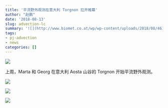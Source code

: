 ```yaml
---
title: '平流野外观测在意大利 Torgnon 拉开帷幕'
author: "赵鹏"
date: '2018-08-13'
slug: advection-lc
summary: '![](http://www.biomet.co.at/wp/wp-content/uploads/2018/08/4615d5d3-8269-424e-bbd0-b2634410d535.jpg)'
tags:
- pj-advection
- news
categories: []
---
```


![](http://www.biomet.co.at/wp/wp-content/uploads/2018/08/4615d5d3-8269-424e-bbd0-b2634410d535.jpg)

上周，Marta 和 Georg 在意大利 Aosta 山谷的 Torgnon 开始平流野外观测。

![](http://www.biomet.co.at/wp/wp-content/uploads/2018/08/IMG_0767.jpg)

![](http://www.biomet.co.at/wp/wp-content/uploads/2018/08/IMG_0768.jpg)

![](http://www.biomet.co.at/wp/wp-content/uploads/2018/08/IMG_0774.jpg)



